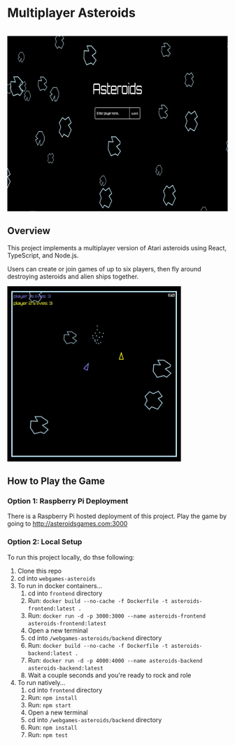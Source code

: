# Multiplayer Asteroids

<br />
<img src="./images/homepage.jpg" height="400px" />

## Overview

This project implements a multiplayer version of Atari asteroids using React, TypeScript, and Node.js.

Users can create or join games of up to six players, then fly around destroying asteroids and alien ships together.

<img src="./images/gameplay.jpg" height="400px" />

## How to Play the Game

### Option 1: Raspberry Pi Deployment

There is a Raspberry Pi hosted deployment of this project. Play the game by going to http://asteroidsgames.com:3000

### Option 2: Local Setup

To run this project locally, do thse following:

1. Clone this repo
2. cd into `webgames-asteroids`
3. To run in docker containers...
    1. cd into `frontend` directory
    2. Run: `docker build --no-cache -f Dockerfile -t asteroids-frontend:latest .`
    3. Run: `docker run -d -p 3000:3000 --name asteroids-frontend asteroids-frontend:latest`
    4. Open a new terminal
    5. cd into `/webgames-asteroids/backend` directory
    6. Run: `docker build --no-cache -f Dockerfile -t asteroids-backend:latest .`
    7. Run: `docker run -d -p 4000:4000 --name asteroids-backend asteroids-backend:latest`
    8. Wait a couple seconds and you're ready to rock and role
4. To run natively...
    1. cd into `frontend` directory
    2. Run: `npm install`
    3. Run: `npm start`
    4. Open a new terminal
    5. cd into `/webgames-asteroids/backend` directory
    6. Run: `npm install`
    7. Run: `npm test`
